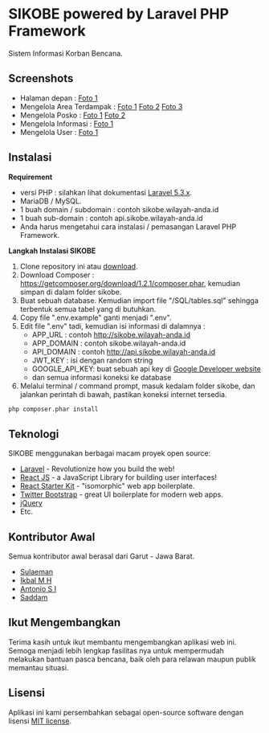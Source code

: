 # SIKOBE powered by Laravel PHP Framework
Sistem Informasi Korban Bencana.

## Screenshots
- Halaman depan : [Foto 1](https://github.com/joemccann/dillinger/blob/master/SCREENSHOTS/homepage-1.jpg)
- Mengelola Area Terdampak : [Foto 1](https://github.com/joemccann/dillinger/blob/master/SCREENSHOTS/area-management-1.jpg) [Foto 2](https://github.com/joemccann/dillinger/blob/master/SCREENSHOTS/area-management-2.jpg) [Foto 3](https://github.com/joemccann/dillinger/blob/master/SCREENSHOTS/area-management-3.jpg) 
- Mengelola Posko : [Foto 1](https://github.com/joemccann/dillinger/blob/master/SCREENSHOTS/post-management-1.jpg) [Foto 2](https://github.com/joemccann/dillinger/blob/master/SCREENSHOTS/post-management-2.jpg)
- Mengelola Informasi : [Foto 1](https://github.com/joemccann/dillinger/blob/master/SCREENSHOTS/information-management-1.jpg)
- Mengelola User : [Foto 1](https://github.com/joemccann/dillinger/blob/master/SCREENSHOTS/user-management-1.jpg)

## Instalasi

**Requirement**
- versi PHP : silahkan lihat dokumentasi [Laravel 5.3.x](https://laravel.com/docs/5.3/installation#server-requirements).
- MariaDB / MySQL.
- 1 buah domain / subdomain : contoh sikobe.wilayah-anda.id
- 1 buah sub-domain : contoh api.sikobe.wilayah-anda.id
- Anda harus mengetahui cara instalasi / pemasangan Laravel PHP Framework.

**Langkah Instalasi SIKOBE**
1) Clone repository ini atau [download](https://github.com/feelinc/sikobe/archive/master.zip).
2) Download Composer : https://getcomposer.org/download/1.2.1/composer.phar, kemudian simpan di dalam folder sikobe.
3) Buat sebuah database. Kemudian import file "/SQL/tables.sql" sehingga terbentuk semua tabel yang di butuhkan.
4) Copy file ".env.example" ganti menjadi ".env".
5) Edit file ".env" tadi, kemudian isi informasi di dalamnya :
   - APP_URL : contoh http://sikobe.wilayah-anda.id
   - APP_DOMAIN : contoh sikobe.wilayah-anda.id
   - API_DOMAIN : contoh http://api.sikobe.wilayah-anda.id
   - JWT_KEY : isi dengan random string
   - GOOGLE_API_KEY: buat sebuah api key di [Google Developer website](https://developers.google.com/maps/documentation/javascript/)
   - dan semua informasi koneksi ke database
6) Melalui terminal / command prompt, masuk kedalam folder sikobe, dan jalankan perintah di bawah, pastikan koneksi internet tersedia.
```sh
php composer.phar install
```

## Teknologi

SIKOBE menggunakan berbagai macam proyek open source:

* [Laravel](https://laravel.com) - Revolutionize how you build the web!
* [React JS](https://facebook.github.io/react/) - a JavaScript Library for building user interfaces!
* [React Starter Kit](https://github.com/kriasoft/react-starter-kit) - "isomorphic" web app boilerplate.
* [Twitter Bootstrap](http://getbootstrap.com/) - great UI boilerplate for modern web apps.
* [jQuery](https://jquery.com/)
* Etc.
 
## Kontributor Awal
Semua kontributor awal berasal dari Garut - Jawa Barat.
* [Sulaeman](https://github.com/feelinc) 
* [Ikbal M H](https://github.com/iqbalhikmat)
* [Antonio S I](https://github.com/antoniosai)
* [Saddam](https://github.com/saddamalmahali)

## Ikut Mengembangkan
Terima kasih untuk ikut membantu mengembangkan aplikasi web ini. Semoga menjadi lebih lengkap fasilitas nya untuk mempermudah melakukan bantuan pasca bencana, baik oleh para relawan maupun publik memantau situasi.

## Lisensi

Aplikasi ini kami persembahkan sebagai open-source software dengan lisensi [MIT license](http://opensource.org/licenses/MIT).
